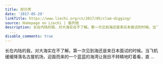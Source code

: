 ```yaml
---
title: 挖贝壳
date: '2017-05-29'
linkTitle: https://www.liechi.org/cn/2017/05/clam-digging/
source: Homepage on Liechi | 張列弛
description: 长在内陆的我，对大海实在不了解。第一次见到海还是来日本面试的时候。当飞机缓缓降落名古屋机场，迎面而来的一个蓝蓝的海湾让我目不转睛地盯着看，直
  ...
disable_comments: true
---
```

长在内陆的我，对大海实在不了解。第一次见到海还是来日本面试的时候。当飞机缓缓降落名古屋机场，迎面而来的一个蓝蓝的海湾让我目不转睛地盯着看，直 ...